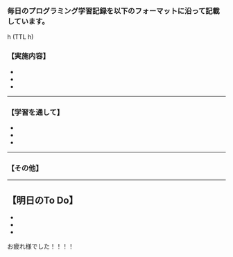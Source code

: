 
### 毎日のプログラミング学習記録を以下のフォーマットに沿って記載しています。



h (TTL h)


### 【実施内容】
-
-
-


***

### 【学習を通して】
-
-
-





***

### 【その他】





***


## 【明日のTo Do】
-
-
-

お疲れ様でした！！！！
